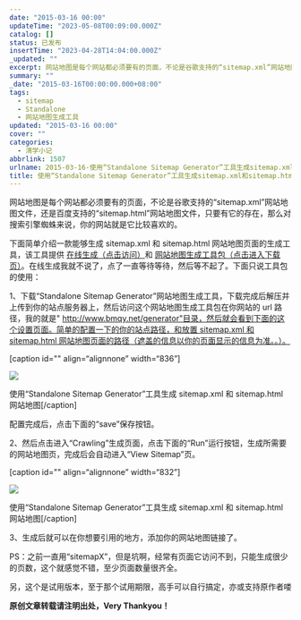 ```yaml
---
date: "2015-03-16 00:00"
updateTime: "2023-05-08T00:09:00.000Z"
catalog: []
status: 已发布
insertTime: "2023-04-28T14:04:00.000Z"
_updated: ""
excerpt: 网站地图是每个网站都必须要有的页面，不论是谷歌支持的“sitemap.xml”网站地图文件，还是百度支持的“sitemap.html”网站地图文件，只要有它的存在，那么对搜索引擎蜘蛛来说，你的网站就是它比较喜欢的。
summary: ""
_date: "2015-03-16T00:00:00.000+08:00"
tags:
  - sitemap
  - Standalone
  - 网站地图生成工具
updated: "2015-03-16 00:00"
cover: ""
categories:
  - 清学小记
abbrlink: 1507
urlname: 2015-03-16-使用“Standalone Sitemap Generator”工具生成sitemap.xml和sitemap.html网站地图
title: 使用“Standalone Sitemap Generator”工具生成sitemap.xml和sitemap.html网站地图
---
```


网站地图是每个网站都必须要有的页面，不论是谷歌支持的“sitemap.xml”网站地图文件，还是百度支持的“sitemap.html”网站地图文件，只要有它的存在，那么对搜索引擎蜘蛛来说，你的网站就是它比较喜欢的。

下面简单介绍一款能够生成 sitemap.xml 和 sitemap.html 网站地图页面的生成工具，该工具提供 [在线生成（点击访问）](https://www.xml-sitemaps.com/)和 [网站地图生成工具包（点击进入下载页）](https://www.xml-sitemaps.com/standalone-google-sitemap-generator.html)。在线生成我就不说了，点了一直等待等待，然后等不起了。下面只说工具包的使用：

1、下载“Standalone Sitemap Generator”网站地图生成工具，下载完成后解压并上传到你的站点服务器上，然后访问这个网站地图生成工具包在你网站的 url 路径，我的就是" [http://www.bmqy.net/generator"目录，然后就会看到下面的这个设置页面。简单的配置一下的你的站点路径，和放置 sitemap.xml 和 sitemap.html 网站地图页面的路径（遮盖的信息以你的页面显示的信息为准。。）。](http://www.bmqy.net/generator%22%E7%9B%AE%E5%BD%95%EF%BC%8C%E7%84%B6%E5%90%8E%E5%B0%B1%E4%BC%9A%E7%9C%8B%E5%88%B0%E4%B8%8B%E9%9D%A2%E7%9A%84%E8%BF%99%E4%B8%AA%E8%AE%BE%E7%BD%AE%E9%A1%B5%E9%9D%A2%E3%80%82%E7%AE%80%E5%8D%95%E7%9A%84%E9%85%8D%E7%BD%AE%E4%B8%80%E4%B8%8B%E7%9A%84%E4%BD%A0%E7%9A%84%E7%AB%99%E7%82%B9%E8%B7%AF%E5%BE%84%EF%BC%8C%E5%92%8C%E6%94%BE%E7%BD%AEsitemap.xml%E5%92%8Csitemap.html%E7%BD%91%E7%AB%99%E5%9C%B0%E5%9B%BE%E9%A1%B5%E9%9D%A2%E7%9A%84%E8%B7%AF%E5%BE%84%EF%BC%88%E9%81%AE%E7%9B%96%E7%9A%84%E4%BF%A1%E6%81%AF%E4%BB%A5%E4%BD%A0%E7%9A%84%E9%A1%B5%E9%9D%A2%E6%98%BE%E7%A4%BA%E7%9A%84%E4%BF%A1%E6%81%AF%E4%B8%BA%E5%87%86%E3%80%82%E3%80%82%EF%BC%89%E3%80%82)

[caption id="" align=“alignnone” width=“836”]

![](https://image.bmqy.net/upload/Ftnk26uKQnuZmc1v1CDN3TN0CaVB.jpg)

使用“Standalone Sitemap Generator”工具生成 sitemap.xml 和 sitemap.html 网站地图[/caption]

配置完成后，点击下面的“save”保存按钮。

2、然后点击进入“Crawling”生成页面，点击下面的“Run”运行按钮，生成所需要的网站地图页，完成后会自动进入“View Sitemap”页。

[caption id="" align=“alignnone” width=“832”]

![](https://image.bmqy.net/upload/FgTSTVdfV1RC03ZDkNrtqJyJ_2Oa.jpg)

使用“Standalone Sitemap Generator”工具生成 sitemap.xml 和 sitemap.html 网站地图[/caption]

3、生成后就可以在你想要引用的地方，添加你的网站地图链接了。

PS：之前一直用“sitemapX”，但是坑啊，经常有页面它访问不到，只能生成很少的页数，这个就感觉不错，至少页面数量很齐全。

另，这个是试用版本，至于那个试用期限，高手可以自行搞定，亦或支持原作者喽

**原创文章转载请注明出处，Very Thankyou！**
